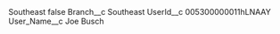 <?xml version="1.0" encoding="UTF-8"?>
<CustomMetadata xmlns="http://soap.sforce.com/2006/04/metadata" xmlns:xsi="http://www.w3.org/2001/XMLSchema-instance" xmlns:xsd="http://www.w3.org/2001/XMLSchema">
    <label>Southeast</label>
    <protected>false</protected>
    <values>
        <field>Branch__c</field>
        <value xsi:type="xsd:string">Southeast</value>
    </values>
    <values>
        <field>UserId__c</field>
        <value xsi:type="xsd:string">005300000011hLNAAY</value>
    </values>
    <values>
        <field>User_Name__c</field>
        <value xsi:type="xsd:string">Joe Busch</value>
    </values>
</CustomMetadata>
